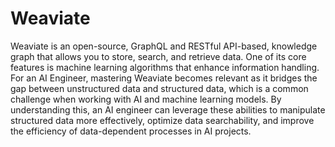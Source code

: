 # Weaviate

Weaviate is an open-source, GraphQL and RESTful API-based, knowledge graph that allows you to store, search, and retrieve data. One of its core features is machine learning algorithms that enhance information handling. For an AI Engineer, mastering Weaviate becomes relevant as it bridges the gap between unstructured data and structured data, which is a common challenge when working with AI and machine learning models. By understanding this, an AI engineer can leverage these abilities to manipulate structured data more effectively, optimize data searchability, and improve the efficiency of data-dependent processes in AI projects.
